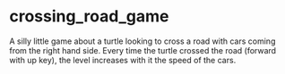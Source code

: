 # crossing_road_game
A silly little game about a turtle looking to cross a road with cars coming from the right hand side. Every time the turtle crossed the road (forward with up key), the level increases with it the speed of the cars.
